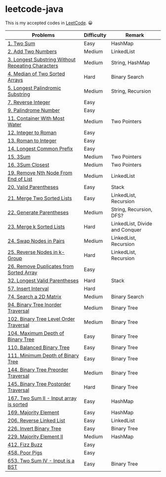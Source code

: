 # leetcode-java

This is my accepted codes in [LeetCode](https://leetcode.com/). 😀

Problems | Difficulty | Remark
------ | ----- | -----
[1. Two Sum](https://leetcode.com/problems/two-sum/description/) | Easy | HashMap
[2. Add Two Numbers](https://leetcode.com/problems/add-two-numbers/description/) | Medium | LinkedList
[3. Longest Substring Without Repeating Characters](https://leetcode.com/problems/longest-substring-without-repeating-characters/description/) | Medium | String, HashMap 
[4. Median of Two Sorted Arrays](https://leetcode.com/problems/median-of-two-sorted-arrays/description/)| Hard | Binary Search
[5. Longest Palindromic Substring](https://leetcode.com/problems/longest-palindromic-substring/description/) | Medium | String, Recursion
[7. Reverse Integer](https://leetcode.com/problems/reverse-integer/description/) | Easy |
[9. Palindrome Number](https://leetcode.com/problems/palindrome-number/description/)| Easy |
[11. Container With Most Water](https://leetcode.com/problems/container-with-most-water/description/) | Medium | Two Pointers
[12. Integer to Roman](https://leetcode.com/problems/integer-to-roman/description/)| Easy
[13. Roman to Integer](https://leetcode.com/problems/roman-to-integer/description/)| Easy
[14. Longest Common Prefix](https://leetcode.com/problems/longest-common-prefix/description/) | Easy | 
[15. 3Sum](https://leetcode.com/problems/3sum/description/) | Medium | Two Pointers
[16. 3Sum Closest](https://leetcode.com/problems/3sum-closest/description/) | Medium | Two Pointers
[19. Remove Nth Node From End of List](https://leetcode.com/problems/remove-nth-node-from-end-of-list/description/) | Medium | LinkedList
[20. Valid Parentheses](https://leetcode.com/problems/valid-parentheses/description/)| Easy | Stack
[21. Merge Two Sorted Lists](https://leetcode.com/problems/merge-two-sorted-lists/description/) | Easy | LinkedList, Recursion
[22. Generate Parentheses](https://leetcode.com/problems/generate-parentheses/description/) | Medium | String, Recursion, DFS?
[23. Merge k Sorted Lists](https://leetcode.com/problems/merge-k-sorted-lists/description/) | Hard | LinkedList, Divide and Conquer
[24. Swap Nodes in Pairs](https://leetcode.com/problems/swap-nodes-in-pairs/description/) | Medium | LinkedList, Recursion
[25. Reverse Nodes in k-Group](https://leetcode.com/problems/reverse-nodes-in-k-group/description/) | Hard | LinkedList, Recursion
[26. Remove Duplicates from Sorted Array](https://leetcode.com/problems/remove-duplicates-from-sorted-array/description/) | Easy |
[32. Longest Valid Parentheses](https://leetcode.com/problems/longest-valid-parentheses/description/) | Hard | Stack 
[57. Insert Interval](https://leetcode.com/problems/insert-interval/description/) | Hard  
[74. Search a 2D Matrix](https://leetcode.com/problems/search-a-2d-matrix/description/) | Medium | Binary Search
[94. Binary Tree Inorder Traversal](https://leetcode.com/problems/binary-tree-inorder-traversal/description/) | Medium | Binary Tree
[102. Binary Tree Level Order Traversal](https://leetcode.com/problems/binary-tree-level-order-traversal/description/) | Medium | Binary Tree 
[104. Maximum Depth of Binary Tree](https://leetcode.com/problems/maximum-depth-of-binary-tree/description/) | Easy | Binary Tree 
[110. Balanced Binary Tree](https://leetcode.com/problems/balanced-binary-tree/description/) | Easy | Binary Tree 
[111. Minimum Depth of Binary Tree](https://leetcode.com/problems/minimum-depth-of-binary-tree/description/) | Easy | Binary Tree 
[144. Binary Tree Preorder Traversal](https://leetcode.com/problems/binary-tree-preorder-traversal/description/) | Medium | Binary Tree 
[145. Binary Tree Postorder Traversal](https://leetcode.com/problems/binary-tree-postorder-traversal/description/) | Hard | Binary Tree 
[167. Two Sum II - Input array is sorted](https://leetcode.com/problems/two-sum-ii-input-array-is-sorted/description/) | Easy | HashMap 
[169. Majority Element](https://leetcode.com/problems/majority-element/description/) | Easy | HashMap
[206. Reverse Linked List](https://leetcode.com/problems/reverse-linked-list/description/) | Easy | LinkedList 
[226. Invert Binary Tree](https://leetcode.com/problems/invert-binary-tree/description/) | Easy | Binary Tree
[229. Majority Element II](https://leetcode.com/problems/majority-element-ii/description/) | Medium | HashMap 
[412. Fizz Buzz](https://leetcode.com/problems/fizz-buzz/description/) | Easy | 
[458. Poor Pigs](https://leetcode.com/problems/poor-pigs/description/) | Easy | 
[653. Two Sum IV - Input is a BST](https://leetcode.com/problems/two-sum-iv-input-is-a-bst/description/) | Easy | Binary Tree
